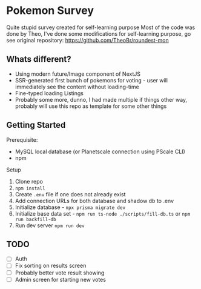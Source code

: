 # Pokemon Survey

Quite stupid survey created for self-learning purpose
Most of the code was done by Theo, I've done some modifications for self-learning purpose, go see original repository: https://github.com/TheoBr/roundest-mon

## Whats different?

- Using modern future/Image component of NextJS
- SSR-generated first bunch of pokemons for voting - user will immediately see the content without loading-time
- Fine-typed loading Listings
- Probably some more, dunno, I had made multiple if things other way, probably will use this repo as template for some other things

## Getting Started

Prerequisite:

- MySQL local database (or Planetscale connection using PScale CLI)
- npm

Setup

1. Clone repo
1. `npm install`
1. Create `.env` file if one does not already exist
1. Add connection URLs for both database and shadow db to .env
1. Initialize database - `npx prisma migrate dev`
1. Initialize base data set - `npm run ts-node ./scripts/fill-db.ts` or `npm run backfill-db`
1. Run dev server `npm run dev`

## TODO

- [ ] Auth
- [ ] Fix sorting on results screen
- [ ] Probably better vote result showing
- [ ] Admin screen for starting new votes
